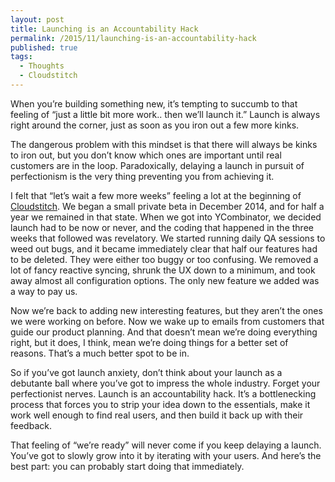 ```yaml
---
layout: post
title: Launching is an Accountability Hack
permalink: /2015/11/launching-is-an-accountability-hack
published: true
tags:
  - Thoughts
  - Cloudstitch
---
```


When you’re building something new, it’s tempting to succumb to that feeling of
“just a little bit more work.. then we’ll launch it.” Launch is always right
around the corner, just as soon as you iron out a few more kinks.

The dangerous problem with this mindset is that there will always be kinks to
iron out, but you don’t know which ones are important until real customers are
in the loop. Paradoxically, delaying a launch in pursuit of perfectionism is the
very thing preventing you from achieving it.

I felt that “let’s wait a few more weeks” feeling a lot at the beginning of
[Cloudstitch](http://www.cloudstitch.com/). We began a small private beta in
December 2014, and for half a year we remained in that state. When we got into
YCombinator, we decided launch had to be now or never, and the coding that
happened in the three weeks that followed was revelatory. We started running
daily QA sessions to weed out bugs, and it became immediately clear that half
our features had to be deleted. They were either too buggy or too confusing. We
removed a lot of fancy reactive syncing, shrunk the UX down to a minimum, and
took away almost all configuration options. The only new feature we added was a
way to pay us.

Now we’re back to adding new interesting features, but they aren’t the ones we
were working on before. Now we wake up to emails from customers that guide our
product planning. And that doesn’t mean we’re doing everything right, but it
does, I think, mean we’re doing things for a better set of reasons. That’s a
much better spot to be in.

So if you’ve got launch anxiety, don’t think about your launch as a debutante
ball where you’ve got to impress the whole industry. Forget your perfectionist
nerves. Launch is an accountability hack. It’s a bottlenecking process that
forces you to strip your idea down to the essentials, make it work well enough
to find real users, and then build it back up with their feedback.

That feeling of “we’re ready” will never come if you keep delaying a launch.
You’ve got to slowly grow into it by iterating with your users. And here’s the
best part: you can probably start doing that immediately.
